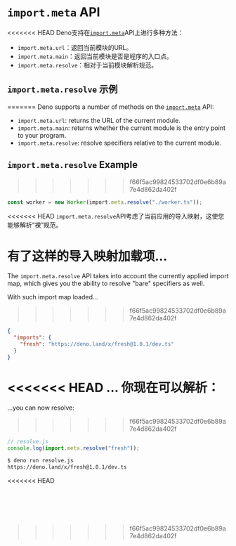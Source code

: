 # `import.meta` API

<<<<<<< HEAD
Deno支持在[`import.meta`](https://developer.mozilla.org/en-US/docs/Web/JavaScript/Reference/Operators/import.meta)API上进行多种方法：

- `import.meta.url`：返回当前模块的URL。
- `import.meta.main`：返回当前模块是否是程序的入口点。
- `import.meta.resolve`：相对于当前模块解析规范。

## `import.meta.resolve` 示例
=======
Deno supports a number of methods on the
[`import.meta`](https://developer.mozilla.org/en-US/docs/Web/JavaScript/Reference/Operators/import.meta)
API:

- `import.meta.url`: returns the URL of the current module.
- `import.meta.main`: returns whether the current module is the entry point to
  your program.
- `import.meta.resolve`: resolve specifiers relative to the current module.

## `import.meta.resolve` Example
>>>>>>> f66f5ac99824533702df0e6b89a7e4d862da402f

```ts
const worker = new Worker(import.meta.resolve("./worker.ts"));
```

<<<<<<< HEAD
`import.meta.resolve`API考虑了当前应用的导入映射，这使您能够解析“裸”规范。

有了这样的导入映射加载项...
=======
The `import.meta.resolve` API takes into account the currently applied import
map, which gives you the ability to resolve "bare" specifiers as well.

With such import map loaded...
>>>>>>> f66f5ac99824533702df0e6b89a7e4d862da402f

```json
{
  "imports": {
    "fresh": "https://deno.land/x/fresh@1.0.1/dev.ts"
  }
}
```

<<<<<<< HEAD
... 你现在可以解析：
=======
...you can now resolve:
>>>>>>> f66f5ac99824533702df0e6b89a7e4d862da402f

```js
// resolve.js
console.log(import.meta.resolve("fresh"));
```

```sh
$ deno run resolve.js
https://deno.land/x/fresh@1.0.1/dev.ts
```
<<<<<<< HEAD

​
=======
>>>>>>> f66f5ac99824533702df0e6b89a7e4d862da402f
